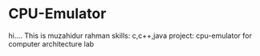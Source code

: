 # CPU-Emulator 
hi....
This is muzahidur rahman
skills: c,c++,java
project: cpu-emulator for computer architecture lab
